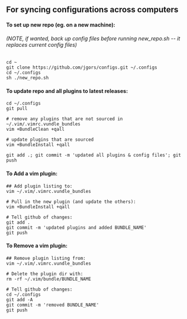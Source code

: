 ## For syncing configurations across computers

#### To set up new repo (eg. on a new machine):
###### (NOTE, if wanted, back up config files before running new_repo.sh -- it replaces current config files) 
```
cd ~
git clone https://github.com/jgors/configs.git ~/.configs
cd ~/.configs
sh ./new_repo.sh
```

#### To update repo and all plugins to latest releases:
```
cd ~/.configs
git pull

# remove any plugins that are not sourced in ~/.vim/.vimrc.vundle_bundles
vim +BundleClean +qall

# update plugins that are sourced
vim +BundleInstall +qall

git add .; git commit -m 'updated all plugins & config files'; git push
```

#### To Add a vim plugin:
```
## Add plugin listing to:
vim ~/.vim/.vimrc.vundle_bundles

# Pull in the new plugin (and update the others):
vim +BundleInstall +qall

# Tell github of changes:
git add .
git commit -m 'updated plugins and added BUNDLE_NAME'
git push
```

#### To Remove a vim plugin:
```
## Remove plugin listing from:
vim ~/.vim/.vimrc.vundle_bundles

# Delete the plugin dir with:
rm -rf ~/.vim/bundle/BUNDLE_NAME

# Tell github of changes:
cd ~/.configs
git add -A
git commit -m 'removed BUNDLE_NAME'
git push

```
